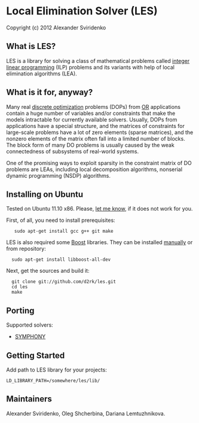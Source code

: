 
# Local Elimination Solver (LES)

Copyright (c) 2012 Alexander Sviridenko

## What is LES?

LES is a library for solving a class of mathematical problems called
[integer linear
programming](http://en.wikipedia.org/wiki/Integer_linear_programming)
(ILP) problems and its variants with help of local elimination
algorithms (LEA).

## What is it for, anyway?

Many real [discrete optimization](http://en.wikipedia.org/wiki/Discrete_optimization) 
problems (DOPs) from [OR](http://en.wikipedia.org/wiki/Operations_research) applications
contain a huge number of variables and/or constraints that make the
models intractable for currently available solvers. Usually, DOPs from
applications have a special structure, and the matrices of constraints
for large-scale problems have a lot of zero elements (sparse
matrices), and the nonzero elements of the matrix often fall into a
limited number of blocks. The block form of many DO problems is
usually caused by the weak connectedness of subsystems of real-world
systems.

One of the promising ways to exploit sparsity in the constraint matrix
of DO problems are LEAs, including local decomposition algorithms,
nonserial dynamic programming (NSDP) algorithms.

## Installing on Ubuntu

Tested on Ubuntu 11.10 x86. Please,
[let me know](https://github.com/d2rk/les/issues), if it does not
work for you.

First, of all, you need to install prerequisites:

       sudo apt-get install gcc g++ git make

LES is also required some [Boost](http://www.boost.org/) libraries.
They can be installed [manually](http://www.boost.org/doc/libs/1_48_0/more/getting_started/unix-variants.html#easy-build-and-install)
or from repository:

      sudo apt-get install libboost-all-dev

Next, get the sources and build it:

      git clone git://github.com/d2rk/les.git
      cd les
      make

## Porting

Supported solvers:

* [SYMPHONY](https://github.com/d2rk/les/tree/master/porting/symphony#symphony-solver-support)

## Getting Started

Add path to LES library for your projects:

    LD_LIBRARY_PATH=/somewhere/les/lib/

## Maintainers

Alexander Sviridenko, Oleg Shcherbina, Dariana Lemtuzhnikova.
